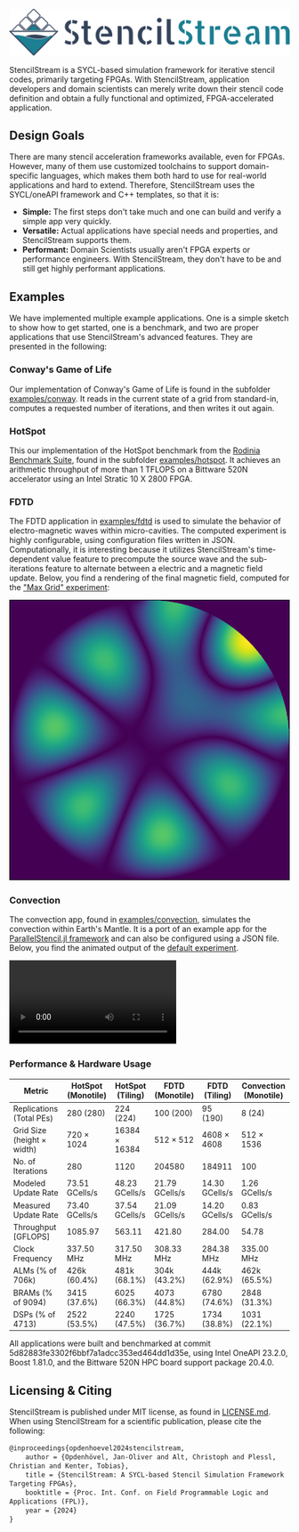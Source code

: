 ![StencilStream](docs/stencil-stream.png)

StencilStream is a SYCL-based simulation framework for iterative stencil codes, primarily targeting FPGAs. With StencilStream, application developers and domain scientists can merely write down their stencil code definition and obtain a fully functional and optimized, FPGA-accelerated application.

## Design Goals

There are many stencil acceleration frameworks available, even for FPGAs. However, many of them use customized toolchains to support domain-specific languages, which makes them both hard to use for real-world applications and hard to extend. Therefore, StencilStream uses the SYCL/oneAPI framework and C++ templates, so that it is:

* **Simple:** The first steps don't take much and one can build and verify a simple app very quickly.
* **Versatile:** Actual applications have special needs and properties, and StencilStream supports them.
* **Performant:** Domain Scientists usually aren't FPGA experts or performance engineers. With StencilStream, they don't have to be and still get highly performant applications.

## Examples

We have implemented multiple example applications. One is a simple sketch to show how to get started, one is a benchmark, and two are proper applications that use StencilStream's advanced features. They are presented in the following:

### Conway's Game of Life

Our implementation of Conway's Game of Life is found in the subfolder [examples/conway](examples/conway/). It reads in the current state of a grid from standard-in, computes a requested number of iterations, and then writes it out again.

### HotSpot

This our implementation of the HotSpot benchmark from the [Rodinia Benchmark Suite](https://rodinia.cs.virginia.edu/doku.php?id=start0), found in the subfolder [examples/hotspot](examples/hotspot/). It achieves an arithmetic throughput of more than 1 TFLOPS on a Bittware 520N accelerator using an Intel Stratic 10 X 2800 FPGA.

### FDTD 

The FDTD application in [examples/fdtd](examples/fdtd/) is used to simulate the behavior of electro-magnetic waves within micro-cavities. The computed experiment is highly configurable, using configuration files written in JSON. Computationally, it is interesting because it utilizes StencilStream's time-dependent value feature to precompute the source wave and the sub-iterations feature to alternate between a electric and a magnetic field update. Below, you find a rendering of the final magnetic field, computed for the ["Max Grid" experiment](examples/fdtd/experiments/max_grid.json):

![Magnetic field within a micro-cavity, computed by the FDTD app](docs/FDTD.png)

### Convection

The convection app, found in [examples/convection](examples/convection/), simulates the convection within Earth's Mantle. It is a port of an example app for the [ParallelStencil.jl framework](https://github.com/omlins/ParallelStencil.jl) and can also be configured using a JSON file. Below, you find the animated output of the [default experiment](examples/convection/experiments/default.json).

![A video showing convection, computed by the Convection app](docs/convection-animation.mp4)

### Performance & Hardware Usage

| **Metric** | **HotSpot (Monotile)** | **HotSpot (Tiling)** | **FDTD (Monotile)** | **FDTD (Tiling)** | **Convection (Monotile)** |
|-|-|-|-|-|-|
| Replications (Total PEs) | 280 (280) | 224 (224) | 100 (200) | 95 (190) | 8 (24) |
| Grid Size (height × width) | 720 × 1024 | 16384 × 16384 | 512 × 512 | 4608 × 4608 | 512 × 1536 |
| No. of Iterations | 280 | 1120 | 204580 | 184911 | 100 |
| Modeled Update Rate | 73.51 GCells/s | 48.23 GCells/s | 21.79 GCells/s | 14.30 GCells/s | 1.26 GCells/s | 
| Measured Update Rate | 73.40 GCells/s | 37.54 GCells/s | 21.09 GCells/s | 14.20 GCells/s | 0.83 GCells/s | 
| Throughput [GFLOPS] | 1085.97 | 563.11 | 421.80 | 284.00 | 54.78 | 
| Clock Frequency | 337.50 MHz | 317.50 MHz | 308.33 MHz | 284.38 MHz | 335.00 MHz |
| ALMs (% of 706k) | 426k (60.4%) | 481k (68.1%) | 304k (43.2%) | 444k (62.9%) | 462k (65.5%) | 
| BRAMs (% of 9094) | 3415 (37.6%) | 6025 (66.3%) | 4073 (44.8%) | 6780 (74.6%) | 2848 (31.3%) |
| DSPs (% of 4713) | 2522 (53.5%) | 2240 (47.5%) | 1725 (36.7%) | 1734 (38.8%) | 1031 (22.1%) | 

All applications were built and benchmarked at commit 5d82883fe3302f6bbf7a1adcc353ed464dd1d35e, using Intel OneAPI 23.2.0, Boost 1.81.0, and the Bittware 520N HPC board support package 20.4.0.

## Licensing & Citing

StencilStream is published under MIT license, as found in [LICENSE.md](LICENSE.md). When using StencilStream for a scientific publication, please cite the following: 

```
@inproceedings{opdenhoevel2024stencilstream,
    author = {Opdenhövel, Jan-Oliver and Alt, Christoph and Plessl, Christian and Kenter, Tobias},
    title = {StencilStream: A SYCL-based Stencil Simulation Framework Targeting FPGAs},
    booktitle = {Proc. Int. Conf. on Field Programmable Logic and Applications (FPL)},
    year = {2024}
}
```